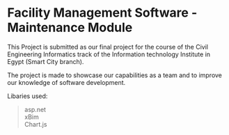 # Facility Management Software - Maintenance Module

This Project is submitted as our final project for the course of the Civil Engineering Informatics track of the Information technology Institute in Egypt (Smart City branch).

The project is made to showcase our capabilities as a team and to improve our knowledge of software development.

Libaries used:

> asp.net<br>
> xBim<br>
> Chart.js<br>
